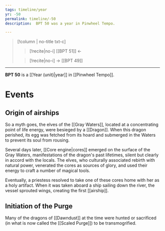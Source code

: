 ```yaml
---
tags: timeline/year 
yr: -50
permalink: timeline/-50
description:  BPT 50 was a year in Pinwheel Tempo.

---
```

>[!column | no-title txt-c]
>>[!recite|no-i] [[BPT 51]] ←
>
>> [!recite|no-i] → [[BPT 49]]

---
**BPT 50** is a [[Year (unit)|year]] in [[Pinwheel Tempo]]. 

# Events
## Origin of airships
So a myth goes, the elves of the [[Gray Waters]], located at a concentrating point of life energy, were besieged by a [[Dragon]]. When this dragon perished, its egg was fetched from its hoard and submerged in the Waters to prevent its soul from rousing. 

Several days later, [[Core engine|cores]] emerged on the surface of the Gray Waters, manifestations of the dragon's past lifetimes, silent but clearly in accord with the locals. The elves, who culturally associated rebirth with natural power, venerated the cores as sources of glory, and used their energy to craft a number of magical tools. 

Eventually, a priestess resolved to take one of these cores home with her as a holy artifact. When it was taken aboard a ship sailing down the river, the vessel sprouted wings, creating the first [[airship]].

## Initiation of the Purge
Many of the dragons of [[Dawndust]] at the time were hunted or sacrificed (in what is now called the [[Scaled Purge]]) to be transmogrified.